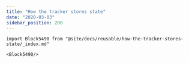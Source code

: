 ```yaml
---
title: "How the tracker stores state"
date: "2020-03-03"
sidebar_position: 200
---
```


```mdx-code-block
import Block5490 from "@site/docs/reusable/how-the-tracker-stores-state/_index.md"

<Block5490/>
```
